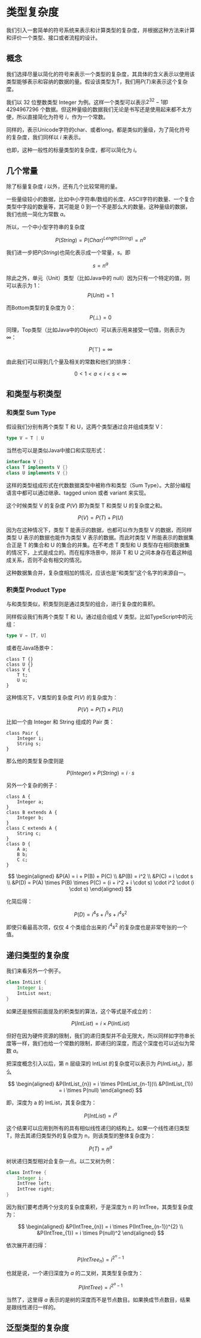 # 类型复杂度

我们引入一套简单的符号系统来表示和计算类型的复杂度，并根据这种方法来计算和评价一个类型、接口或者流程的设计。

## 概念

我们选择尽量以简化的符号来表示一个类型的复杂度，其具体的含义表示以使用该类型能够表示和容纳的数据的量。假设该类型为T，我们用$P(T)$来表示这个复杂度。

我们以 32 位整数类型 Integer 为例。这样一个类型可以表示$2^{32}-1$即 4294967296 个数据。但这种量级的数据我们无论是书写还是使用起来都不太方便，所以直接简化为符号 $i$，作为一个常数。

同样的，表示Unicode字符的char、或者long，都是类似的量级，为了简化符号的复杂度，我们同样以 $i$ 来表示。

也即，这种一般性的标量类型的复杂度，都可以简化为 $i$。

## 几个常量

除了标量复杂度 $i$ 以外，还有几个比较常用的量。

一些量级较小的数据，比如中小字符串/数组的长度、ASCII字符的数量、一个复合类型中字段的数量等，其可能是 $0$ 到一个不是那么大的数量。这种量级的数据，我们也统一简化为常数 $a$。

所以，一个中小型字符串的复杂度

$$ 
P(String) = P(Char)^{Length(String)} = n^a
$$

我们进一步把$P(String)$也简化表示成一个常量，$s$。即

$$
s = n^a
$$

除此之外，单元（Unit）类型（比如Java中的 null）因为只有一个特定的值，则可以表示为 $1$：
$$
P(Unit) = 1
$$

而Bottom类型的复杂度为 0：
$$
P(\bot) = 0
$$

同理，Top类型（比如Java中的Object）可以表示用来接受一切值，则表示为 $\infty$：

$$
P(\top) = \infty
$$

由此我们可以得到几个量及相关的常数和他们的排序：

$$
0 \lt 1 \lt a \lt i \lt s \lt \infty
$$

## 和类型与积类型

### 和类型 Sum Type

假设我们分别有两个类型 T 和 U，这两个类型通过合并组成类型 V：

```typescript
type V = T | U
```

当然也可以是类似Java中接口和实现形式：

```java
interface V {}
class T implements V {}
class U implements V {}
```

这样的类型组成形式在代数数据类型中被称作和类型（Sum Type）。大部分编程语言中都可以通过继承、tagged union 或者 variant 来实现。

这个时候类型 V 的复杂度 $P(V)$ 即为类型 T 和类型 U 的复杂度之和。

$$
P(V) = P(T) + P(U)
$$

因为在这种情况下，类型 T 能表示的数据，也都可以作为类型 V 的数据，而同样类型 U 表示的数据也能作为类型 V 表示的数据。而此时类型 V 所能表示的数据集合正是 T 的集合和 U 的集合的并集。在不考虑 T 类型和 U 类型存在相同数据集的情况下，上式是成立的。而在程序场景中，除非 T 和 U 之间本身存在着这种组成关系，否则不会有相交的情况。

这种数据集合并，复杂度相加的情况，应该也是“和类型”这个名字的来源自一。

### 积类型 Product Type

与和类型类似，积类型则是通过类型的组合，进行复杂度的乘积。

同样假设我们有两个类型 T 和 U。通过组合组成 V 类型。比如TypeScript中的元组：

```typescript
type V = [T, U]
```

或者在Java场景中：

```
class T {}
class U {}
class V {
    T t;
    U u;
}
```

这种情况下，V类型的复杂度 $P(V)$ 的复杂度为：

$$
P(V) = P(T) \times P(U)
$$

比如一个由 Integer 和 String 组成的 Pair 类：

```
class Pair {
    Integer i;
    String s;
}
```

那么他的类型复杂度则是 

$$
P(Integer) \times P(String) = i \cdot s
$$

另外一个复杂的例子：

```
class A {
    Integer a;
}
class B extends A {
    Integer b;
}
class C extends A {
    String c;
}
class D {
    A a;
    B b;
    C c;
}
```

$$
\begin{aligned}
&P(A) = i + P(B) + P(C) \\
&P(B) = i^2 \\
&P(C) = i \cdot s \\
&P(D) = P(A) \times P(B) \times P(C)
= (i + i^2 + i \cdot s) \cdot i^2 \cdot (i \cdot s)
\end{aligned}
$$

化简后得：

$$
P(D) = i^{4}s + i^{5}s +i^{4}s^{2}
$$

即使只看最高次项，仅仅 4 个类组合出来的 $i^{4}s^{2}$ 的复杂度也是非常夸张的一个值。

## 递归类型的复杂度

我们来看另外一个例子。

```java
class IntList {
    Integer i;
    IntList next;
}
```

如果还是按照前面提及的积类型的算法，这个等式是不成立的：

$$
P(IntList) = i \times P(IntList)
$$

但好在因为硬件资源的限制，我们的递归类型并不会无限大，所以同样如字符串长度等一样，我们也给一个常数的限制，即递归的深度，而这个深度也可以近似为常数 $a$。

把深度概念引入以后，第 n 层级深的 IntList 的复杂度可以表示为 $P(IntList_{n})$，那么

$$
\begin{aligned}
&P(IntList_{n}) = i \times P(IntList_{n-1})\\
&P(IntList_{1}) = i \times P(null)
\end{aligned}
$$

即，深度为 a 的 IntList，其复杂度为：

$$
P(IntList) = i^{a}
$$

这个结果可以应用到所有的具有相似线性递归的结构上。如果一个线性递归类型 T，除去其递归类型外的复杂度为 n，则该类型的整体复杂度为：

$$
P(T) = n^{a}
$$

树状递归类型相对会复杂一点。以二叉树为例：

```java
class IntTree {
    Integer i;
    IntTree left;
    IntTree right;
}
```

因为我们要考虑两个分支的复杂度乘积，于是深度为 n 的 IntTree，其类型复杂度为：

$$
\begin{aligned}
&P(IntTree_{n}) = i \times P(IntTree_{n-1})^{2} \\
&P(IntTree_{1}) = i \times P(null)^2
\end{aligned}
$$

依次展开递归得：

$$
P(IntTree_{n}) = i^{2^{n}-1}
$$

也就是说，一个递归深度为 $a$ 的二叉树，其类型复杂度为：

$$
P(IntTree) = i^{2^{a}-1}
$$

当然了，这里得 $a$ 表示的是树的深度而不是节点数目。如果换成节点数目，结果是跟线性递归一样的。

## 泛型类型的复杂度

